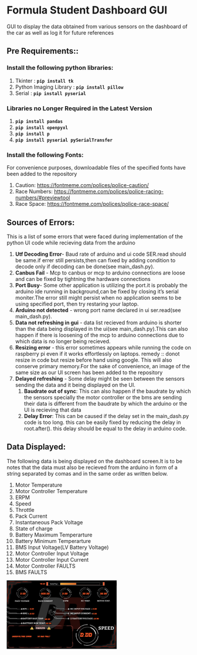 # Formula Student Dashboard GUI
 GUI to display the data obtained from various sensors on the dashboard of the car as well as log it for future references

## Pre Requirements::

### Install the following python libraries:
1. Tkinter : **```pip install tk```**
2. Python Imaging Library :  **```pip install pillow```**
3. Serial : **```pip install pyserial```**


### Libraries no Longer Required in the Latest Version 
1. **```pip install pandas```**
2. **```pip install openpyxl```**
3. **```pip install p```**
4. **```pip install pyserial pySerialTransfer```**
                         
                         
### Install the following Fonts:
For convenience purposes, downloadable files of the specified fonts have been added to the repository
1. Caution: https://fontmeme.com/polices/police-caution/
2. Race Numbers: https://fontmeme.com/polices/police-racing-numbers/#previewtool
3. Race Space: https://fontmeme.com/polices/police-race-space/


## Sources of Errors:
This is a list of some errors that were faced during implementation of the python UI code while recieving data from the arduino

1. **Utf Decoding Error**- Baud rate of arduino and ui code SER.read should be same.if errer still persists,then can fixed by adding condition to decode only if decoding can be done(see main_dash.py).
2. **Canbus Fail** - Mcp to canbus or mcp to arduino connections are loose and can be fixed by tightning the hardware connections
3. **Port Busy**- Some other application is utilizing the port.it is probably the arduino ide running in background,can be fixed by closing it’s serial moniter.The error still might persist when no application seems to be using specified port, then try restaring your laptop.
4. **Arduino not detected** - wrong port name declared in ui ser.read(see main_dash.py).
5. **Data not refreshing in gui** - data list recieved from arduino is shorter than the data being displayed in the ui(see main_dash.py).This can also happen if there is loosening of the mcp to arduino connections due to which data is no longer being recieved.
6. **Resizing error** - this error sometimes appears while running the code on raspberry pi even if it works effortlessly on laptops. remedy :: donot resize in code but resize before hand using google. This will also conserve primary memory.For the sake of convenience, an image of the same size as our UI screen has been added to the repository
7. **Delayed refreshing** - Some delay might be seen between the sensors sending the data and it being displayed on the UI.
   1. **Baudrate out of sync**: This can also happen if the baudrate by which the sensors specially the motor controller or the bms are sending their data is different from the baudrate by which the arduino or the UI is recieving that data
   2. **Delay Error**: This can be caused if the delay set in the main_dash.py code is too long. this can be easily fixed by reducing the delay in root.after(). this delay should be equal to the delay in arduino code.


## Data Displayed:
The following data is being displayed on the dashboard screen.It is to be notes that the data must also be recieved from the arduino in form of a string separated by comas and in the same order as written below.
1. Motor Temperature
2. Motor Controller Temperature
3. ERPM
4. Speed
5. Throttle
6. Pack Current
7. Instantaneous Pack Voltage
8. State of charge
9. Battery Maximum Temperarture
10. Battery Minimum Temperarture
11. BMS Input Voltage(LV Battery Voltage)
12. Motor Controller Input Voltage
13. Motor Controller Input Current
14. Motor Controller FAULTS
15. BMS FAULTS
<img src="./resources/readme images/working ui.png" alt="UI display" width="300"/>
